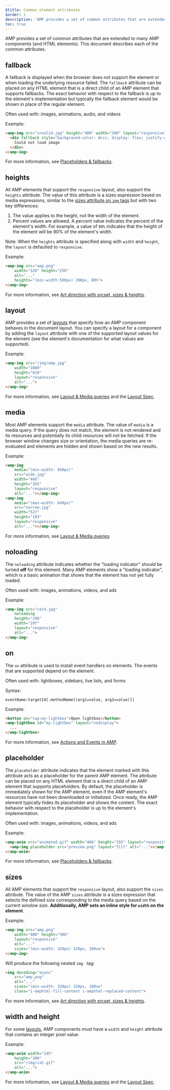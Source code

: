 ```yaml
---
$title: Common element attributes
$order: 1
description: 'AMP provides a set of common attributes that are extended to many AMP components (and HTML elements). This document describes each of the common attributes.'
toc: true
---
```


AMP provides a set of common attributes that are extended to many AMP components (and HTML elements).  This document describes each of the common attributes.

## fallback

A fallback is displayed when the browser does not support the element or when loading the underlying resource failed. The `fallback` attribute can be placed on any HTML element that is a direct child of an AMP element that supports fallbacks. The exact behavior with respect to the fallback is up to the element's implementation but typically the fallback element would be shown in place of the regular element.

Often used with: images, animations, audio, and videos

Example:

```html
<amp-img src="invalid.jpg" height="400" width="300" layout="responsive" alt="...">
  <div fallback style="background-color: #ccc; display: flex; justify-content: center; align-items: center;">
    Could not load image
  </div>
</amp-img>
```

For more information, see [Placeholders & fallbacks](../../../documentation/guides-and-tutorials/develop/style_and_layout/placeholders.md).

## heights

All AMP elements that support the `responsive` layout, also support the `heights` attribute. The value of this attribute is a sizes expression based on media expressions, similar to the [sizes attribute on `img` tags](https://developer.mozilla.org/en-US/docs/Web/HTML/Element/img) but with two key differences:


 1. The value applies to the height, not the width of the element.
 2. Percent values are allowed. A percent value indicates the percent of the element's width. For example, a value of `80%` indicates that the height of the element will be 80% of the element's width.

Note: When the `heights` attribute is specified along with `width` and `height`, the `layout` is defaulted to `responsive`.

Example:

```html
<amp-img src="amp.png"
    width="320" height="256"
    alt="..."
    heights="(min-width:500px) 200px, 80%">
</amp-img>
```

For more information, see [Art direction with srcset, sizes & heights](../../../documentation/guides-and-tutorials/develop/style_and_layout/art_direction.md).

## layout

AMP provides a set of [layouts](../../../documentation/guides-and-tutorials/develop/style_and_layout/control_layout.md#the-layout-attribute) that specify how an AMP component behaves in the document layout. You can specify a layout for a component by adding the `layout` attribute with one of the supported layout values for the element (see the element's documentation for what values are supported).

Example:

```html
<amp-img src="/img/amp.jpg"
    width="1080"
    height="610"
    layout="responsive"
    alt="...">
</amp-img>
```

For more information, see [Layout & Media queries](../../../documentation/guides-and-tutorials/develop/style_and_layout/control_layout.md) and the [Layout Spec](amp-html-layout/index.md).

## media <a name="media"></a>

Most AMP elements support the `media` attribute. The value of `media` is a media query. If the query does not match, the element is not rendered and its resources and potentially its child resources will not be fetched. If the browser window changes size or orientation, the media queries are re-evaluated and elements are hidden and shown based on the new results.

Example:

```html
<amp-img
    media="(min-width: 650px)"
    src="wide.jpg"
    width="466"
    height="355"
    layout="responsive"
    alt="..."></amp-img>
<amp-img
    media="(max-width: 649px)"
    src="narrow.jpg"
    width="527"
    height="193"
    layout="responsive"
    alt="..."></amp-img>
```

For more information, see [Layout & Media queries](../../../documentation/guides-and-tutorials/develop/style_and_layout/control_layout.md#element-media-queries).

## noloading

The `noloading` attribute indicates whether the "loading indicator" should be turned **off** for this element. Many AMP elements show a "loading indicator", which is a basic animation that shows that the element has not yet fully loaded.

Often used with: images, animations, videos, and ads

Example:

```html
<amp-img src="card.jpg"
    noloading
    height="190"
    width="297"
    layout="responsive"
    alt="...">
</amp-img>
```

## on

The `on` attribute is used to install event handlers on elements. The events that are supported depend on the element.

Often used with: lightboxes, sidebars, live lists, and forms

Syntax:

```text
eventName:targetId[.methodName[(arg1=value, arg2=value)]]
```

Example:

```html
<button on="tap:my-lightbox">Open lightbox</button>
<amp-lightbox id="my-lightbox" layout="nodisplay">
  ...
</amp-lightbox>
```

For more information, see  [Actions and Events in AMP](amp-actions-and-events.md).

## placeholder

The `placeholder` attribute indicates that the element marked with this attribute acts as a placeholder for the parent AMP element. The attribute can be placed on any HTML element that is a direct child of an AMP element that supports placeholders. By default, the placeholder is immediately shown for the AMP element, even if the AMP element's resources have not been downloaded or initialized. Once ready, the AMP element typically hides its placeholder and shows the content. The exact behavior with respect to the placeholder is up to the element's implementation.

Often used with: images, animations, videos, and ads

Example:

```html
<amp-anim src="animated.gif" width="466" height="355" layout="responsive" alt="...">
  <amp-img placeholder src="preview.png" layout="fill" alt="..."></amp-img>
</amp-anim>
```

For more information, see [Placeholders & fallbacks](../../../documentation/guides-and-tutorials/develop/style_and_layout/placeholders.md).

## sizes

All AMP elements that support the `responsive` layout, also support the `sizes` attribute. The value of the AMP `sizes` attribute is a sizes expression that selects the defined size corresponding to the media query based on the current window size. <strong>Additionally, AMP sets an inline style for `width` on the element</strong>.

Example:

```html
<amp-img src="amp.png"
    width="400" height="300"
    layout="responsive"
    alt="..."
    sizes="(min-width: 320px) 320px, 100vw">
</amp-img>
```

Will produce the following nested `img ` tag:

```html
<img decoding="async"
    src="amp.png"
    alt="..."
    sizes="(min-width: 320px) 320px, 100vw"
    class="i-amphtml-fill-content i-amphtml-replaced-content">
```

For more information, see [Art direction with srcset, sizes & heights](../../../documentation/guides-and-tutorials/develop/style_and_layout/art_direction.md).

## width and height

For some [layouts](../../../documentation/guides-and-tutorials/develop/style_and_layout/control_layout.md#the-layout-attribute), AMP components must have a `width` and `height` attribute that contains an integer pixel value.

Example:

```html
<amp-anim width="245"
    height="300"
    src="/img/cat.gif"
    alt="...">
</amp-anim>
```

For more information, see [Layout & Media queries](../../../documentation/guides-and-tutorials/develop/style_and_layout/control_layout.md) and the [Layout Spec](amp-html-layout/index.md).
